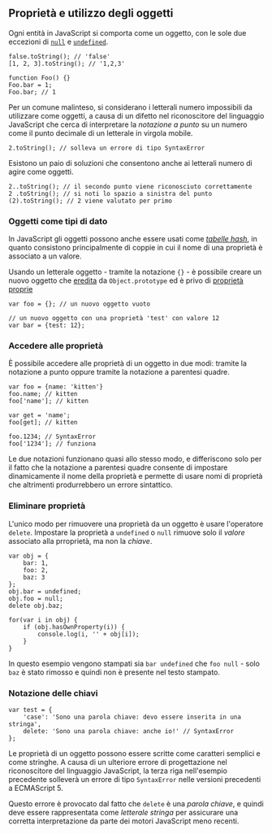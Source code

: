 ## Proprietà e utilizzo degli oggetti

Ogni entità in JavaScript si comporta come un oggetto, con le sole due eccezioni di [`null`](#core.undefined) e [`undefined`](#core.undefined).

    false.toString(); // 'false'
    [1, 2, 3].toString(); // '1,2,3'
    
    function Foo() {}
    Foo.bar = 1;
    Foo.bar; // 1

Per un comune malinteso, si considerano i letterali numero impossibili da utilizzare come oggetti, a causa di un difetto nel riconoscitore del linguaggio JavaScript che cerca di interpretare la *notazione a punto* su un numero come il punto decimale di un letterale in virgola mobile.

    2.toString(); // solleva un errore di tipo SyntaxError

Esistono un paio di soluzioni che consentono anche ai letterali numero di agire come oggetti.

    2..toString(); // il secondo punto viene riconosciuto correttamente
    2 .toString(); // si noti lo spazio a sinistra del punto
    (2).toString(); // 2 viene valutato per primo

### Oggetti come tipi di dato

In JavaScript gli oggetti possono anche essere usati come [*tabelle hash*][1], in quanto consistono principalmente di coppie in cui il nome di una proprietà è associato a un valore.

Usando un letterale oggetto - tramite la notazione `{}` - è possibile creare un nuovo oggetto che [eredita](#object.prototype) da `Object.prototype` ed è privo di [proprietà proprie](#object.hasownproperty)

    var foo = {}; // un nuovo oggetto vuoto

    // un nuovo oggetto con una proprietà 'test' con valore 12
    var bar = {test: 12};

### Accedere alle proprietà

È possibile accedere alle proprietà di un oggetto in due modi: tramite la notazione a punto oppure tramite la notazione a parentesi quadre.
    
    var foo = {name: 'kitten'}
    foo.name; // kitten
    foo['name']; // kitten
    
    var get = 'name';
    foo[get]; // kitten
    
    foo.1234; // SyntaxError
    foo['1234']; // funziona

Le due notazioni funzionano quasi allo stesso modo, e differiscono solo per il fatto che la notazione a parentesi quadre consente di impostare dinamicamente il nome della proprietà e permette di usare nomi di proprietà che altrimenti produrrebbero un errore sintattico.

### Eliminare proprietà

L'unico modo per rimuovere una proprietà da un oggetto è usare l'operatore `delete`. Impostare la proprietà a `undefined` o `null` rimuove solo il *valore* associato alla prroprietà, ma non la *chiave*.

    var obj = {
        bar: 1,
        foo: 2,
        baz: 3
    };
    obj.bar = undefined;
    obj.foo = null;
    delete obj.baz;

    for(var i in obj) {
        if (obj.hasOwnProperty(i)) {
            console.log(i, '' + obj[i]);
        }
    }

In questo esempio vengono stampati sia `bar undefined` che `foo null` - solo `baz` è stato rimosso e quindi non è presente nel testo stampato.

### Notazione delle chiavi

    var test = {
        'case': 'Sono una parola chiave: devo essere inserita in una stringa',
        delete: 'Sono una parola chiave: anche io!' // SyntaxError
    };

Le proprietà di un oggetto possono essere scritte come caratteri semplici e come stringhe. A causa di un ulteriore errore di progettazione nel riconoscitore del linguaggio JavaScript, la terza riga nell'esempio precedente solleverà un errore di tipo `SyntaxError` nelle versioni precedenti a ECMAScript 5.

Questo errore è provocato dal fatto che `delete` è una *parola chiave*, e quindi deve essere rappresentata come *letterale stringa* per assicurare una corretta interpretazione da parte dei motori JavaScript meno recenti.

[1]: http://it.wikipedia.org/wiki/Hash_table

